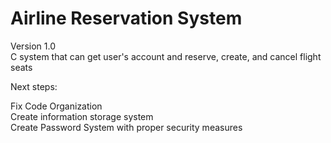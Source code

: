 # Airline Reservation System
Version 1.0  
C system that can get user's account and reserve, create, and cancel flight seats  

Next steps:  

Fix Code Organization  
Create information storage system  
Create Password System with proper security measures  
